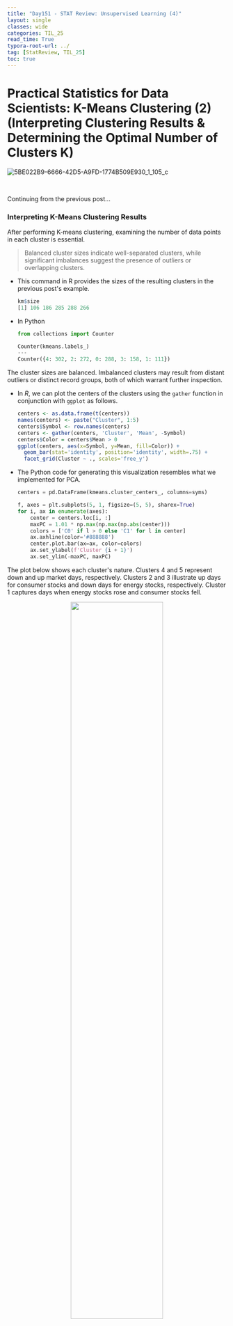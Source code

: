 ```yaml
---
title: "Day151 - STAT Review: Unsupervised Learning (4)"
layout: single
classes: wide
categories: TIL_25
read_time: True
typora-root-url: ../
tag: [StatReview, TIL_25]
toc: true 
---
```


# Practical Statistics for Data Scientists: K-Means Clustering (2) (Interpreting Clustering Results & Determining the Optimal Number of Clusters K)

![5BE022B9-6666-42D5-A9FD-1774B509E930_1_105_c](../../images/2025-04-08-TIL25_Day151/5BE022B9-6666-42D5-A9FD-1774B509E930_1_105_c.jpeg)

<br>

Continuing from the previous post...



### Interpreting K-Means Clustering Results

After performing K-means clustering, examining the number of data points in each cluster is essential. 

> Balanced cluster sizes indicate well-separated clusters, while significant imbalances suggest the presence of outliers or overlapping clusters. 

- This command in R provides the sizes of the resulting clusters in the previous post's example.

  ```R
  km$size
  [1] 106 186 285 288 266
  ```

- In Python

  ```python
  from collections import Counter
  
  Counter(kmeans.labels_)
  ---
  Counter({4: 302, 2: 272, 0: 288, 3: 158, 1: 111})
  ```

The cluster sizes are balanced. Imbalanced clusters may result from distant outliers or distinct record groups, both of which warrant further inspection.

- In *R*, we can plot the centers of the clusters using the `gather` function in conjunction with `ggplot` as follows.

  ```R
  centers <- as.data.frame(t(centers))
  names(centers) <- paste("Cluster", 1:5)
  centers$Symbol <- row.names(centers)
  centers <- gather(centers, 'Cluster', 'Mean', -Symbol)
  centers$Color = centers$Mean > 0
  ggplot(centers, aes(x=Symbol, y=Mean, fill=Color)) +
    geom_bar(stat='identity', position='identity', width=.75) +
    facet_grid(Cluster ~ ., scales='free_y')
  ```

- The Python code for generating this visualization resembles what we implemented for PCA.

  ```python
  centers = pd.DataFrame(kmeans.cluster_centers_, columns=syms)
  
  f, axes = plt.subplots(5, 1, figsize=(5, 5), sharex=True)
  for i, ax in enumerate(axes):
      center = centers.loc[i, :]
      maxPC = 1.01 * np.max(np.max(np.abs(center)))
      colors = ['C0' if l > 0 else 'C1' for l in center]
      ax.axhline(color='#888888')
      center.plot.bar(ax=ax, color=colors)
      ax.set_ylabel(f'Cluster {i + 1}')
      ax.set_ylim(-maxPC, maxPC)
  ```

The plot below shows each cluster's nature. Clusters 4 and 5 represent down and up market days, respectively. Clusters 2 and 3 illustrate up days for consumer stocks and down days for energy stocks, respectively. Cluster 1 captures days when energy stocks rose and consumer stocks fell. 

<center>
  <img src="../../images/2025-04-08-TIL25_Day151/image-20250425125950034.png" width="65%"><br><br>
</center>



#### Selecting the Number of Clusters

The K-means algorithm requires specifying the number of clusters, K, which is sometimes determined by the application. For example, a company managing a sales force may cluster customers into “personas” to guide sales calls. In these cases, managerial considerations dictate the desired number of segments; two may not yield helpful differentiation, while eight could be too many to manage.

A statistical method can be employed when practical or managerial constraints do not define a cluster number. However, there is no universally accepted method to determine the “best” number of clusters.

A widely used technique, known as *the elbow method*, focuses on determining when a group of clusters accounts for the majority of variance in the data. Introducing additional clusters beyond this point adds only marginally to the explained variance. The' elbow' refers to the point where the cumulative variance ceases to grow significantly after a steep increase, giving the method its name.

The figure below illustrates the cumulative percentage of variance accounted for by clusters ranging from 2 to 15. In this case, where can we identify the elbow? There isn't a clear candidate, as the incremental increase in explained variance tapers off gradually. This pattern is typical in data without distinct clusters, highlighting a limitation of the elbow method while also shedding light on the characteristics of the data.

- In *R*, the `kmeans` function doesn't provide a single command for applying the elbow method, but it can be readily applied from the output of `kmeans` as shown below. 

  ```R
  pct_var <- data.frame(pct_var = 0,
                        num_clusters = 2:14)
  totalss <- kmeans(df, centers=14, nstart=50, iter.max=100)$totss
  for (i in 2:14) {
    kmCluster <- kmeans(df, centers=i, nstart=50, iter.max=100)
    pct_var[i-1, 'pct_var'] <- kmCluster$betweenss / totalss
  }
  ```

- In *Python*, we obtain the information from the property `inertia_`. After converting it into a `pandas` DataFrame, we can use its `plot` method to create the graph. 

  ```python
  inertia = []
  for n_clusters in range(2, 14):
      kmeans = KMeans(n_clusters=n_clusters, random_state=0).fit(top_sp)
      inertia.append(kmeans.inertia_ / n_clusters)
  
  inertias = pd.DataFrame({'n_clusters': range(2, 14), 'inertia': inertia})
  ax = inertias.plot(x='n_clusters', y='inertia')
  plt.xlabel('Number of clusters(k)')
  plt.ylabel('Average Within-Cluster Squared Distances')
  plt.ylim((0, 1.1 * inertias.inertia.max()))
  ax.legend().set_visible(False)
  ```

  <center>
    <img src="../../images/2025-04-08-TIL25_Day151/image-20250425131837833.png" width="65%"><br><br>
  </center>

  If the curve flattens slowly and no apparent elbow appears, this means:

  - The data may **not** contain **distinct cluster boundaries**.
  - The structure may be more **continuous** or **overlapping**, which is common in real-world scenarios.

  That’s perfectly fine! It provides insight into the separation of your clusters.

Perhaps the most crucial test in evaluating **<u>how many clusters to retain is how likely they will be replicated on new data</u>**. *Are the clusters interpretable, and do they relate to a general data characteristic, or* *do they merely reflect a specific instance?* We can assess this, in part, using cross-validation; see “Cross-Validation.”

In general, no single rule will reliably guide how many clusters to produce.

<Br>

#### Other Methods (Briefly)

1. **Silhouette Score**

   - Measures how similar a point is to its cluster vs. other clusters.

   - Range: $-1$ to $+1$

   - Closer to $+1$ = better clustering.

     ```python
     from sklearn.metrics import silhouette_score
     
     for k in range(2, 10):
         kmeans = KMeans(n_clusters=k, random_state=42).fit(X)
         score = silhouette_score(X, kmeans.labels_)
         print(f"K={k}, Silhouette Score={score:.4f}")
     ```

     <br>

   

1. **Gap Statistic** (Tibshirani et al., 2001)

- Compares WCSS of your data with WCSS from uniformly random data.
- Less commonly used in practice due to complexity, but theoretically grounded.\

<br><br>
